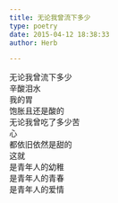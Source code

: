 ```yaml
---  
title: 无论我曾流下多少  
type: poetry  
date: 2015-04-12 18:38:33  
author: Herb  

---  
```

无论我曾流下多少  
辛酸泪水  
我的胃  
饱胀且还是酸的  
无论我曾吃了多少苦  
心  
都依旧依然是甜的  
这就  
是青年人的幼稚  
是青年人的青春  
是青年人的爱情